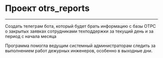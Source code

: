 # Проект otrs_reports

_______________________
Создать телеграм бота, который будет брать информацию с базы ОТРС о закрытых заявках сотрудниками техподдержки за текущий день и за период с начала месяца

Программа помогла ведущим системный администраторам следить за выполнением работ дежурных инженеров, особенно в выходные дни.





